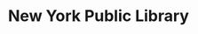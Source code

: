 ---
blog: http://nypl.org/blog
facebook: http://facebook.com/nypl
logohandle: nypl
sort: nypl
title: New York Public Library
twitter: https://x.com/nypl
website: https://www.nypl.org/
---